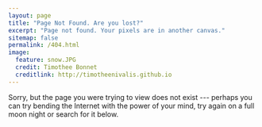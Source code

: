 ```yaml
---
layout: page
title: "Page Not Found. Are you lost?"
excerpt: "Page not found. Your pixels are in another canvas."
sitemap: false
permalink: /404.html
image:
  feature: snow.JPG
  credit: Timothee Bonnet
  creditlink: http://timotheenivalis.github.io
---
```


Sorry, but the page you were trying to view does not exist --- perhaps you can try bending the Internet with the power of your mind, try again on a full moon night or search for it below.

<script type="text/javascript">
  var GOOG_FIXURL_LANG = 'en';
  var GOOG_FIXURL_SITE = '{{ site.url }}'
</script>
<script type="text/javascript"
  src="//linkhelp.clients.google.com/tbproxy/lh/wm/fixurl.js">
</script>
